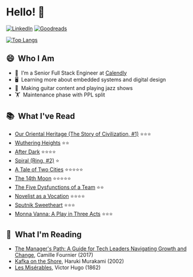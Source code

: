 # Hello! 👋

   [![LinkedIn](https://img.shields.io/badge/linkedin-%230077B5.svg?style=for-the-badge&logo=linkedin&logoColor=white)](https://www.linkedin.com/in/quentinlintz/)
   [![Goodreads](https://img.shields.io/badge/Goodreads-F3F1EA?style=for-the-badge&logo=goodreads&logoColor=372213)](https://www.goodreads.com/user/show/160841838)

[![Top Langs](https://github-readme-stats.vercel.app/api/top-langs/?username=quentinlintz&layout=compact&hide=glsl,shell,css,html,tex&size_weight=0.5&count_weight=0.5&theme=catppuccin_mocha&show_progress=false)](https://github.com/anuraghazra/github-readme-stats)

## 😄 &nbsp;Who I Am

- 🔭 &nbsp;I’m a Senior Full Stack Engineer at [Calendly](https://calendly.com/)
- 🖥️ &nbsp;Learning more about embedded systems and digital design
- 🎸 &nbsp;Making guitar content and playing jazz shows
- 🏋️ &nbsp;Maintenance phase with PPL split

## 📚 &nbsp;What I've Read

<!-- GOODREADS-READ:START -->
- [Our Oriental Heritage (The Story of Civilization, #1)](https://www.goodreads.com/review/show/6033872271?utm_medium=api&utm_source=rss) ⭐⭐⭐
- [Wuthering Heights](https://www.goodreads.com/review/show/7426006003?utm_medium=api&utm_source=rss) ⭐⭐
- [After Dark](https://www.goodreads.com/review/show/7549016505?utm_medium=api&utm_source=rss) ⭐⭐⭐⭐
- [Spiral (Ring, #2)](https://www.goodreads.com/review/show/7253714521?utm_medium=api&utm_source=rss) ⭐
- [A Tale of Two Cities](https://www.goodreads.com/review/show/6888254760?utm_medium=api&utm_source=rss) ⭐⭐⭐⭐⭐
- [The 14th Moon](https://www.goodreads.com/review/show/7253706632?utm_medium=api&utm_source=rss) ⭐⭐⭐⭐⭐
- [The Five Dysfunctions of a Team](https://www.goodreads.com/review/show/7264534826?utm_medium=api&utm_source=rss) ⭐⭐
- [Novelist as a Vocation](https://www.goodreads.com/review/show/7148020402?utm_medium=api&utm_source=rss) ⭐⭐⭐⭐
- [Sputnik Sweetheart](https://www.goodreads.com/review/show/7134928078?utm_medium=api&utm_source=rss) ⭐⭐⭐
- [Monna Vanna: A Play in Three Acts](https://www.goodreads.com/review/show/7030433717?utm_medium=api&utm_source=rss) ⭐⭐⭐
<!-- GOODREADS-READ:END -->

## 📖 &nbsp;What I'm Reading

<!-- GOODREADS-CURRENTLY-READING:START -->
- [The Manager's Path: A Guide for Tech Leaders Navigating Growth and Change](https://www.goodreads.com/review/show/7773022380?utm_medium=api&utm_source=rss), Camille Fournier (2017)
- [Kafka on the Shore](https://www.goodreads.com/review/show/7136499152?utm_medium=api&utm_source=rss), Haruki Murakami (2002)
- [Les Misérables](https://www.goodreads.com/review/show/7399719671?utm_medium=api&utm_source=rss), Victor Hugo (1862)
<!-- GOODREADS-CURRENTLY-READING:END -->
